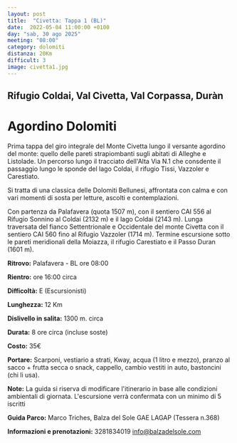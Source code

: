 ```yaml
---
layout: post
title:  "Civetta: Tappa 1 (BL)"
date:  2022-05-04 11:00:00 +0100
day: "sab, 30 ago 2025"
meeting: "08:00"
category: dolomiti 
distanza: 20Km
difficult: 3
image: civetta1.jpg
---
```


## Rifugio Coldai, Val Civetta, Val Corpassa, Duràn

# Agordino Dolomiti

Prima tappa del giro integrale del Monte Civetta lungo il versante agordino del monte: quello delle pareti strapiombanti sugli abitati di Alleghe e Listolade. 
Un percorso lungo il tracciato dell'Alta Via N.1 che consdente il passaggio lungo le sponde del lago Coldai, il rifugio Tissi, Vazzoler e Carestiato.

Si tratta di una classica delle Dolomiti Bellunesi, affrontata con calma e con vari momenti di sosta per letture, ascolti e contemplazioni.

Con partenza da Palafavera (quota 1507 m), con il sentiero CAI 556 al Rifugio Sonnino al Coldai (2132 m) e il lago Coldai (2143 m). Lunga traversata del fianco Settentrionale e Occidentale del monte Civetta con il sentiero CAI 560 fino al Rifugio Vazzoler (1714 m).
Termine escursione sotto le pareti meridionali della Moiazza, il rifugio Carestiato e il Passo Duran (1601 m).


**Ritrovo:** Palafavera - BL ore 08:00

**Rientro:** ore 16:00 circa 

**Difficoltà:** E (Escursionisti)

**Lunghezza:** 12 Km

**Dislivello in salita:**  1300 m. circa

**Durata:** 8 ore circa (incluse soste)

**Costo:** 35€ 


**Portare:** Scarponi, vestiario a strati, Kway, acqua (1 litro e mezzo), pranzo al sacco + frutta secca o snack, cappello, cambio vestiti in auto, bastoncini (chi li usa). 

**Note:** La guida si riserva di modificare l'itinerario in base alle condizioni ambientali di giornata. L'escursione verrà confermata con un minimo di 5 iscritti

**Guida Parco:** Marco Triches, Balza del Sole GAE LAGAP (Tessera n.368)

**Informazioni e prenotazioni:** 3281834019 info@balzadelsole.com 
